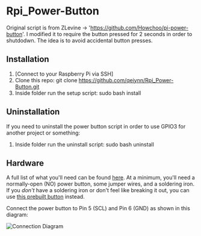 # Rpi_Power-Button

Original script is from ZLevine -> 'https://github.com/Howchoo/pi-power-button'.
I modified it to require the button pressed for 2 seconds in order to shutdodwn. 
The idea is to avoid accidental button presses.

## Installation

1. [Connect to your Raspberry Pi via SSH]
1. Clone this repo: git clone https://github.com/qeiynn/Rpi_Power-Button.git
1. Inside folder run the setup script: sudo bash install

## Uninstallation

If you need to uninstall the power button script in order to use GPIO3 for another project or something:

1. Inside folder run the uninstall script: sudo bash uninstall

## Hardware

A full list of what you'll need can be found [here](https://howchoo.com/g/mwnlytk3zmm/how-to-add-a-power-button-to-your-raspberry-pi#parts-list). At a minimum, you'll need a normally-open (NO) power button, some jumper wires, and a soldering iron. If you _don't_ have a soldering iron or don't feel like breaking it out, you can use [this prebuilt button](https://howchoo.com/shop/product/prebuilt-raspberry-pi-power-button) instead.

Connect the power button to Pin 5 (SCL) and Pin 6 (GND) as shown in this diagram:

![Connection Diagram](https://raw.githubusercontent.com/Howchoo/pi-power-button/master/diagrams/pinout.png)
